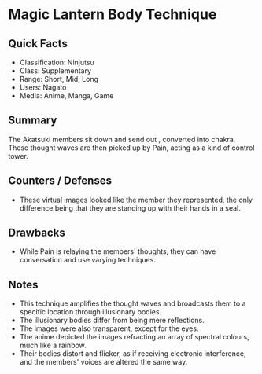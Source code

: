 # Magic Lantern Body Technique

## Quick Facts
- Classification: Ninjutsu
- Class: Supplementary
- Range: Short, Mid, Long
- Users: Nagato
- Media: Anime, Manga, Game

## Summary
The Akatsuki members sit down and send out , converted into chakra. These thought waves are then picked up by Pain, acting as a kind of control tower.

## Counters / Defenses
- These virtual images looked like the member they represented, the only difference being that they are standing up with their hands in a seal.

## Drawbacks
- While Pain is relaying the members' thoughts, they can have conversation and use varying techniques.

## Notes
- This technique amplifies the thought waves and broadcasts them to a specific location through illusionary bodies.
- The illusionary bodies differ from being mere reflections.
- The images were also transparent, except for the eyes.
- The anime depicted the images refracting an array of spectral colours, much like a rainbow.
- Their bodies distort and flicker, as if receiving electronic interference, and the members' voices are altered the same way.
